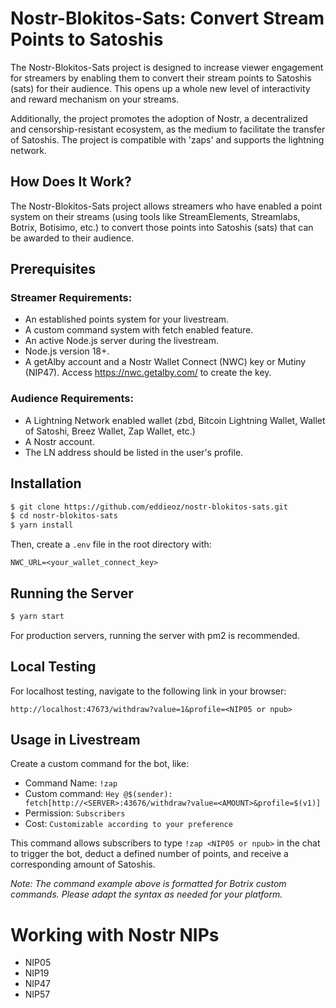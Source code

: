 # Nostr-Blokitos-Sats: Convert Stream Points to Satoshis 

The Nostr-Blokitos-Sats project is designed to increase viewer engagement for streamers by enabling them to convert their stream points to Satoshis (sats) for their audience. This opens up a whole new level of interactivity and reward mechanism on your streams.

Additionally, the project promotes the adoption of Nostr, a decentralized and censorship-resistant ecosystem, as the medium to facilitate the transfer of Satoshis. The project is compatible with 'zaps' and supports the lightning network.

## How Does It Work?

The Nostr-Blokitos-Sats project allows streamers who have enabled a point system on their streams (using tools like StreamElements, Streamlabs, Botrix, Botisimo, etc.) to convert those points into Satoshis (sats) that can be awarded to their audience.

## Prerequisites

### Streamer Requirements:
- An established points system for your livestream.
- A custom command system with fetch enabled feature.
- An active Node.js server during the livestream.
- Node.js version 18+.
- A getAlby account and a Nostr Wallet Connect (NWC) key or Mutiny (NIP47). Access https://nwc.getalby.com/ to create the key.

### Audience Requirements:
- A Lightning Network enabled wallet (zbd, Bitcoin Lightning Wallet, Wallet of Satoshi, Breez Wallet, Zap Wallet, etc.)
- A Nostr account.
- The LN address should be listed in the user's profile.

## Installation

```bash
$ git clone https://github.com/eddieoz/nostr-blokitos-sats.git
$ cd nostr-blokitos-sats
$ yarn install
```

Then, create a `.env` file in the root directory with:
```
NWC_URL=<your_wallet_connect_key>
```

## Running the Server

```bash
$ yarn start
```
For production servers, running the server with pm2 is recommended.

## Local Testing

For localhost testing, navigate to the following link in your browser:
```
http://localhost:47673/withdraw?value=1&profile=<NIP05 or npub>
```

## Usage in Livestream

Create a custom command for the bot, like:

- Command Name: `!zap`
- Custom command: `Hey @$(sender): fetch[http://<SERVER>:43676/withdraw?value=<AMOUNT>&profile=$(v1)]`
- Permission: `Subscribers`
- Cost: `Customizable according to your preference`

This command allows subscribers to type `!zap <NIP05 or npub>` in the chat to trigger the bot, deduct a defined number of points, and receive a corresponding amount of Satoshis.

*Note: The command example above is formatted for Botrix custom commands. Please adapt the syntax as needed for your platform.*

# Working with Nostr NIPs
- NIP05
- NIP19
- NIP47
- NIP57